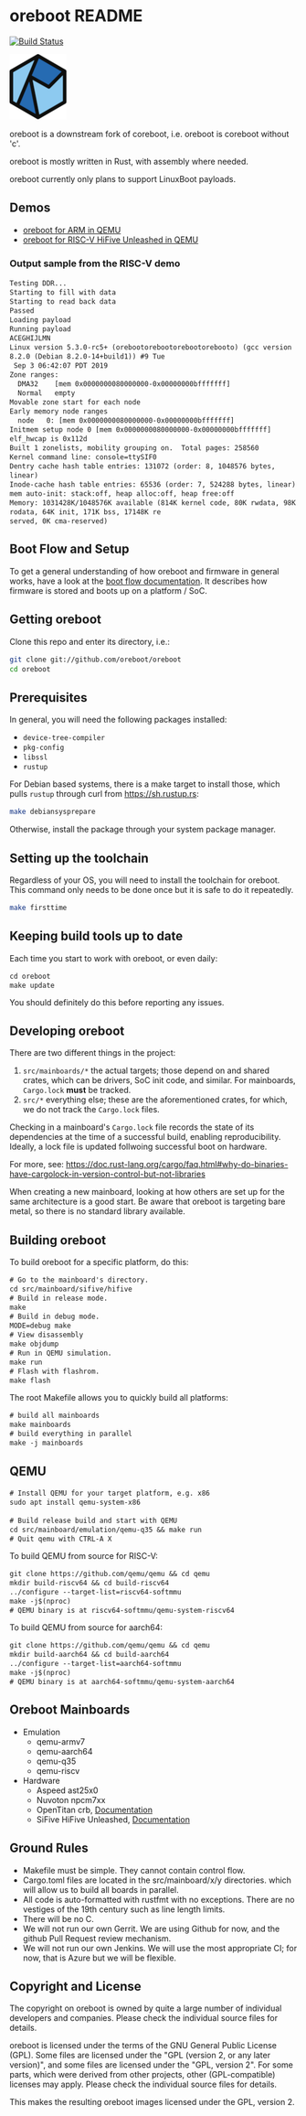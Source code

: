oreboot README
==============

[![Build Status](
https://github.com/oreboot/oreboot/actions/workflows/build.yml/badge.svg)
](https://github.com/oreboot/oreboot/actions/workflows/build.yml)

![oreboot logo](Documentation/img/logo-small.png)

oreboot is a downstream fork of coreboot, i.e. oreboot is coreboot without 'c'.

oreboot is mostly written in Rust, with assembly where needed.

oreboot currently only plans to support LinuxBoot payloads.


Demos
-----

- [oreboot for ARM in QEMU](https://asciinema.org/a/Ne4Fwa4Wpt95dorEoVnHwiEkP)
- [oreboot for RISC-V HiFive Unleashed in QEMU](https://asciinema.org/a/XnWkMWTABuajsbGPMMTefjuZ2)

### Output sample from the RISC-V demo
```
Testing DDR...                                                                                              
Starting to fill with data                                                                                  
Starting to read back data                                                                                  
Passed                                                                                                      
Loading payload                                                                                             
Running payload                                                                                             
ACEGHIJLMN                                                                                                  
Linux version 5.3.0-rc5+ (orebootorebootorebootorebooto) (gcc version 8.2.0 (Debian 8.2.0-14+build1)) #9 Tue
 Sep 3 06:42:07 PDT 2019                                                                                    
Zone ranges:                                                                                                
  DMA32    [mem 0x0000000080000000-0x00000000bfffffff]                                                      
  Normal   empty                                                                                            
Movable zone start for each node                                                                            
Early memory node ranges                                                                                    
  node   0: [mem 0x0000000080000000-0x00000000bfffffff]                                                     
Initmem setup node 0 [mem 0x0000000080000000-0x00000000bfffffff]                                            
elf_hwcap is 0x112d                                                                                         
Built 1 zonelists, mobility grouping on.  Total pages: 258560                                               
Kernel command line: console=ttySIF0                                                                        
Dentry cache hash table entries: 131072 (order: 8, 1048576 bytes, linear)                                   
Inode-cache hash table entries: 65536 (order: 7, 524288 bytes, linear)                                      
mem auto-init: stack:off, heap alloc:off, heap free:off                                                     
Memory: 1031428K/1048576K available (814K kernel code, 80K rwdata, 98K rodata, 64K init, 171K bss, 17148K re
served, 0K cma-reserved) 
```

Boot Flow and Setup
-------------------

To get a general understanding of how oreboot and firmware in general works,
have a look at the [boot flow documentation](Documentation/boot-flow.md). It
describes how firmware is stored and boots up on a platform / SoC.

Getting oreboot
---------------

Clone this repo and enter its directory, i.e.:

```sh
git clone git://github.com/oreboot/oreboot
cd oreboot
```

Prerequisites
-------------

In general, you will need the following packages installed:

- `device-tree-compiler`
- `pkg-config`
- `libssl`
- `rustup`

For Debian based systems, there is a make target to install those, which pulls
`rustup` through curl from https://sh.rustup.rs:

```sh
make debiansysprepare
```

Otherwise, install the package through your system package manager.

Setting up the toolchain
------------------------

Regardless of your OS, you will need to install the toolchain for oreboot.
This command only needs to be done once but it is safe to do it repeatedly.

```sh
make firsttime
```


Keeping build tools up to date
------------------------------

Each time you start to work with oreboot, or even daily:

```
cd oreboot
make update
```

You should definitely do this before reporting any issues.

Developing oreboot
------------------

There are two different things in the project:

1. `src/mainboards/*` the actual targets; those depend on and shared crates, which
   can be drivers, SoC init code, and similar. For mainboards, `Cargo.lock`
   **must** be tracked.
2. `src/*` everything else; these are the aforementioned crates, for which, we
    do not track the `Cargo.lock` files.

Checking in a mainboard's `Cargo.lock` file records the state of its dependencies
at the time of a successful build, enabling reproducibility. Ideally, a lock file
is updated follwoing successful boot on hardware.

For more, see: https://doc.rust-lang.org/cargo/faq.html#why-do-binaries-have-cargolock-in-version-control-but-not-libraries

When creating a new mainboard, looking at how others are set up for the same
architecture is a good start. Be aware that oreboot is targeting bare metal, so
there is no standard library available.

Building oreboot
----------------

To build oreboot for a specific platform, do this:

```
# Go to the mainboard's directory.
cd src/mainboard/sifive/hifive
# Build in release mode.
make
# Build in debug mode.
MODE=debug make
# View disassembly
make objdump
# Run in QEMU simulation.
make run
# Flash with flashrom.
make flash
```

The root Makefile allows you to quickly build all platforms:

```
# build all mainboards
make mainboards
# build everything in parallel
make -j mainboards
```


QEMU
----

```
# Install QEMU for your target platform, e.g. x86
sudo apt install qemu-system-x86

# Build release build and start with QEMU
cd src/mainboard/emulation/qemu-q35 && make run
# Quit qemu with CTRL-A X
```

To build QEMU from source for RISC-V:

```
git clone https://github.com/qemu/qemu && cd qemu
mkdir build-riscv64 && cd build-riscv64
../configure --target-list=riscv64-softmmu
make -j$(nproc)
# QEMU binary is at riscv64-softmmu/qemu-system-riscv64
```

To build QEMU from source for aarch64:

```
git clone https://github.com/qemu/qemu && cd qemu
mkdir build-aarch64 && cd build-aarch64
../configure --target-list=aarch64-softmmu
make -j$(nproc)
# QEMU binary is at aarch64-softmmu/qemu-system-aarch64
```

Oreboot Mainboards
------------------

* Emulation
  * qemu-armv7
  * qemu-aarch64
  * qemu-q35
  * qemu-riscv
* Hardware
  * Aspeed ast25x0
  * Nuvoton npcm7xx
  * OpenTitan crb, [Documentation](Documentation/opentitan/README.md)
  * SiFive HiFive Unleashed, [Documentation](Documentation/sifive/setup.md)


Ground Rules
------------

* Makefile must be simple. They cannot contain control flow.
* Cargo.toml files are located in the src/mainboard/x/y directories. which will
  allow us to build all boards in parallel.
* All code is auto-formatted with rustfmt with no exceptions. There are no
  vestiges of the 19th century such as line length limits.
* There will be no C.
* We will not run our own Gerrit. We are using Github for now, and the github
  Pull Request review mechanism.
* We will not run our own Jenkins. We will use the most appropriate CI; for
  now, that is Azure but we will be flexible.


Copyright and License
---------------------

The copyright on oreboot is owned by quite a large number of individual
developers and companies. Please check the individual source files for details.

oreboot is licensed under the terms of the GNU General Public License (GPL).
Some files are licensed under the "GPL (version 2, or any later version)",
and some files are licensed under the "GPL, version 2". For some parts, which
were derived from other projects, other (GPL-compatible) licenses may apply.
Please check the individual source files for details.

This makes the resulting oreboot images licensed under the GPL, version 2.
